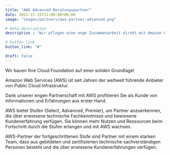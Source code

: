 ```yaml
---
title: "AWS Advanced Beratungspartner"
date: 2021-11-15T11:00:00+06:00
image: "images/partners/aws-partner-advanced.png"

# meta description
description : "Wir pflegen eine enge Zusammenarbeit direkt mit Amazon Web Services (AWS), um unsere Kunden schnell und kompetent unterstützen zu können."

# button link
button_link: "#"

draft: false
---
```


Wir bauen Ihre Cloud Foundation auf einer soliden Grundlage!

Amazon Web Services (AWS) ist seit Jahren der weltweit führende Anbieter von Public Cloud Infrastruktur.

Dank unserer engen Partnerschaft mit AWS profitieren Sie als Kunde von Informationen und Erfahrungen aus erster Hand.

AWS bietet Stufen (Select, Advanced, Premier), um Partner anzuerkennen, die über erwiesene technische Fachkenntnisse und bewiesene Kundenerfahrung verfügen. Sie können mehr Nutzen und Ressourcen beim Fortschritt durch die Stufen erlangen und mit AWS wachsen.

AWS-Partner der fortgeschrittenen Stufe sind Partner mit einem starken Team, dass aus gebildeten und zertifizierten technische sachverständigen Personen besteht und die über erwiesene Kundenerfahrungen verfügen.